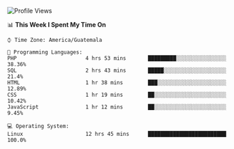 
<!--
**floresvfer/floresvfer** is a ✨ _special_ ✨ repository because its `README.md` (this file) appears on your GitHub profile.

Here are some ideas to get you started:

- 🔭 I’m currently working on ...
- 🌱 I’m currently learning ...
- 👯 I’m looking to collaborate on ...
- 🤔 I’m looking for help with ...
- 💬 Ask me about ...
- 📫 How to reach me: ...
- 😄 Pronouns: ...
- ⚡ Fun fact: ...
-->

<!--START_SECTION:waka-->
![Profile Views](http://img.shields.io/badge/Profile%20Views-161-blue)

📊 **This Week I Spent My Time On** 

```text
⌚︎ Time Zone: America/Guatemala

💬 Programming Languages: 
PHP                      4 hrs 53 mins       █████████░░░░░░░░░░░░░░░░   38.36% 
SQL                      2 hrs 43 mins       █████░░░░░░░░░░░░░░░░░░░░   21.4% 
HTML                     1 hr 38 mins        ███░░░░░░░░░░░░░░░░░░░░░░   12.89% 
CSS                      1 hr 19 mins        ██░░░░░░░░░░░░░░░░░░░░░░░   10.42% 
JavaScript               1 hr 12 mins        ██░░░░░░░░░░░░░░░░░░░░░░░   9.45%

💻 Operating System: 
Linux                    12 hrs 45 mins      █████████████████████████   100.0%

```


<!--END_SECTION:waka-->
